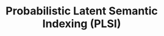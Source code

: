 ---
title: Probabilistic Latent Semantic Indexing (PLSI)
related_terms:
 - latent-semantic-indexing-lsi
---